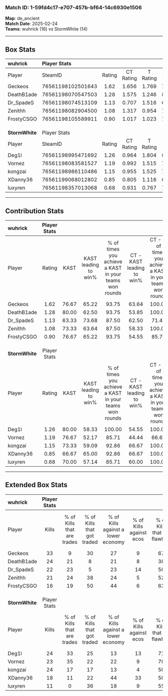### Match ID: 1-59fd4c17-e707-457b-bf64-14c6930e1506  
**Map**: de_ancient  
**Match Date**: 2025-02-24  
**Teams**: wuhrick (16) vs StormWhite (14)  

---  

## Box Stats  

| **wuhrick**    | Player Stats      |        |           |          |       |       |       |         |        |      |     |
| :- | :- | :-: | :-: | :-: | :-: | :-: | :-: | :-: | :-: | :-: | :-: |
| Player         | SteamID           | Rating | CT Rating | T Rating | KAST  |  ADR  | Kills | Assists | Deaths | K/D  | HS% |
| Geckeos        | 76561198102501643 |  1.62  |   1.656   |  1.769   | 76.67 | 120.9 |  33   |   11    |   21   | 1.57 | 54  |
| DeathB1ade     | 76561198070547503 |  1.28  |   1.575   |  1.246   | 80.00 | 81.3  |  24   |   11    |   20   | 1.20 | 54  |
| Dr_SpadeS      | 76561198074513109 |  1.13  |   0.707   |  1.516   | 63.33 | 80.9  |  22   |    4    |   17   | 1.29 | 40  |
| Zenithh        | 76561198082904500 |  1.08  |   1.317   |  0.954   | 73.33 | 72.5  |  21   |    6    |   21   | 1.00 | 47  |
| FrostyCSGO     | 76561198105589911 |  0.90  |   1.017   |  1.023   | 76.67 | 54.2  |  16   |    4    |   21   | 0.76 | 56  |
|                |                   |        |           |          |       |       |       |         |        |      |     |
|                |                   |        |           |          |       |       |       |         |        |      |     |
|                |                   |        |           |          |       |       |       |         |        |      |     |
| **StormWhite** | Player Stats      |        |           |          |       |       |       |         |        |      |     |
| Player         | SteamID           | Rating | CT Rating | T Rating | KAST  |  ADR  | Kills | Assists | Deaths | K/D  | HS% |
| Deg1l          | 76561198995471692 |  1.26  |   0.964   |  1.804   | 80.00 | 94.1  |  24   |    9    |   23   | 1.04 | 54  |
| Vornez         | 76561198083581527 |  1.19  |   0.992   |  1.515   | 76.67 | 78.0  |  23   |    9    |   21   | 1.10 | 65  |
| kongzai        | 76561198986110486 |  1.15  |   0.955   |  1.525   | 73.33 | 86.3  |  24   |    4    |   24   | 1.00 | 50  |
| XDanny36       | 76561199068012802 |  0.85  |   0.805   |  1.116   | 66.67 | 63.2  |  18   |    8    |   25   | 0.72 | 27  |
| luxyren        | 76561198357013068 |  0.68  |   0.931   |  0.767   | 70.00 | 53.6  |  11   |    8    |   23   | 0.48 | 72  |
---  

## Contribution Stats  

| **wuhrick**    | Player Stats |       |                      |                                                        |                           |                                                             |                          |                                                            |
| :- | :-: | :-: | :-: | :-: | :-: | :-: | :-: | :-: |
| Player         |    Rating    | KAST  | KAST leading to win% | % of times you achieve a KAST in your teams won rounds | CT - KAST leading to win% | CT - % of times you achieve a KAST in your teams won rounds | T - KAST leading to win% | T - % of times you achieve a KAST in your teams won rounds |
| Geckeos        |     1.62     | 76.67 |        65.22         |                         93.75                          |           63.64           |                           100.00                            |          66.67           |                           88.89                            |
| DeathB1ade     |     1.28     | 80.00 |        62.50         |                         93.75                          |           53.85           |                           100.00                            |          72.73           |                           88.89                            |
| Dr_SpadeS      |     1.13     | 63.33 |        73.68         |                         87.50                          |           62.50           |                            71.43                            |          81.82           |                           100.00                           |
| Zenithh        |     1.08     | 73.33 |        63.64         |                         87.50                          |           58.33           |                           100.00                            |          70.00           |                           77.78                            |
| FrostyCSGO     |     0.90     | 76.67 |        65.22         |                         93.75                          |           54.55           |                            85.71                            |          75.00           |                           100.00                           |
|                |              |       |                      |                                                        |                           |                                                             |                          |                                                            |
|                |              |       |                      |                                                        |                           |                                                             |                          |                                                            |
|                |              |       |                      |                                                        |                           |                                                             |                          |                                                            |
| **StormWhite** | Player Stats |       |                      |                                                        |                           |                                                             |                          |                                                            |
| Player         |    Rating    | KAST  | KAST leading to win% | % of times you achieve a KAST in your teams won rounds | CT - KAST leading to win% | CT - % of times you achieve a KAST in your teams won rounds | T - KAST leading to win% | T - % of times you achieve a KAST in your teams won rounds |
| Deg1l          |     1.26     | 80.00 |        58.33         |                         100.00                         |           54.55           |                           100.00                            |          61.54           |                           100.00                           |
| Vornez         |     1.19     | 76.67 |        52.17         |                         85.71                          |           44.44           |                            66.67                            |          57.14           |                           100.00                           |
| kongzai        |     1.15     | 73.33 |        59.09         |                         92.86                          |           66.67           |                           100.00                            |          53.85           |                           87.50                            |
| XDanny36       |     0.85     | 66.67 |        65.00         |                         92.86                          |           66.67           |                           100.00                            |          63.64           |                           87.50                            |
| luxyren        |     0.68     | 70.00 |        57.14         |                         85.71                          |           60.00           |                           100.00                            |          54.55           |                           75.00                            |
---  

## Extended Box Stats  

| **wuhrick**    | Player Stats |                            |                            |                                    |                         |                              |                                 |        |                             |                                     |                          |                               |                            |
| :- | :-: | :-: | :-: | :-: | :-: | :-: | :-: | :-: | :-: | :-: | :-: | :-: | :-: |
| Player         |    Kills     | % of Kills that are trades | % of Kills that got traded | % of Kills against a lower economy | % of Kills against ecos | % of Kills that are flawless | % of Kills that are close duels | Deaths | % of Deaths that get traded | % of Deaths against a lower economy | % of Deaths against ecos | % of Deaths that are flawless | % of Deaths that are close |
| Geckeos        |      33      |             9              |             30             |                 27                 |            9            |              67              |                0                |   21   |             24              |                 19                  |            5             |              43               |             5              |
| DeathB1ade     |      24      |             21             |             8              |                 21                 |            8            |              38              |               17                |   20   |             35              |                 20                  |            5             |              70               |             0              |
| Dr_SpadeS      |      22      |             23             |             5              |                 23                 |           14            |              50              |                5                |   17   |              0              |                 24                  |            12            |              71               |             6              |
| Zenithh        |      21      |             24             |             38             |                 24                 |            5            |              52              |                0                |   21   |             19              |                 24                  |            10            |              67               |             5              |
| FrostyCSGO     |      16      |             19             |             50             |                 44                 |            6            |              63              |                6                |   21   |             33              |                 19                  |            10            |              62               |             0              |
|                |              |                            |                            |                                    |                         |                              |                                 |        |                             |                                     |                          |                               |                            |
|                |              |                            |                            |                                    |                         |                              |                                 |        |                             |                                     |                          |                               |                            |
|                |              |                            |                            |                                    |                         |                              |                                 |        |                             |                                     |                          |                               |                            |
| **StormWhite** | Player Stats |                            |                            |                                    |                         |                              |                                 |        |                             |                                     |                          |                               |                            |
| Player         |    Kills     | % of Kills that are trades | % of Kills that got traded | % of Kills against a lower economy | % of Kills against ecos | % of Kills that are flawless | % of Kills that are close duels | Deaths | % of Deaths that get traded | % of Deaths against a lower economy | % of Deaths against ecos | % of Deaths that are flawless | % of Deaths that are close |
| Deg1l          |      24      |             33             |             25             |                 13                 |           13            |              71              |                0                |   23   |             30              |                 17                  |            13            |              52               |             13             |
| Vornez         |      23      |             35             |             22             |                 22                 |            9            |              70              |               13                |   21   |             14              |                 14                  |            10            |              62               |             5              |
| kongzai        |      24      |             17             |             17             |                 13                 |            4            |              50              |                0                |   24   |             21              |                 17                  |            13            |              50               |             4              |
| XDanny36       |      18      |             11             |             22             |                 44                 |           33            |              50              |                0                |   25   |             20              |                 12                  |            8             |              60               |             0              |
| luxyren        |      11      |             0              |             36             |                 18                 |            9            |              55              |                0                |   23   |             39              |                 17                  |            13            |              48               |             4              |
